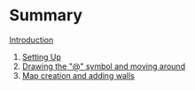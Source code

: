 # Summary

[Introduction](README.md)

1. [Setting Up](./chapter01.md)
2. [Drawing the "@" symbol and moving around](./chapter02.md)
3. [Map creation and adding walls](./chapter03.md)
